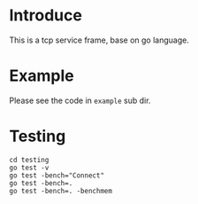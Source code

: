 # Introduce
This is a tcp service frame, base on go language.

# Example
Please see the code in `example` sub dir.

# Testing
```
cd testing
go test -v
go test -bench="Connect"
go test -bench=.
go test -bench=. -benchmem
```